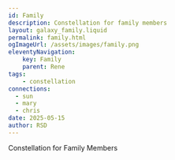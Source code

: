 ```yaml
---
id: Family
description: Constellation for family members
layout: galaxy_family.liquid
permalink: family.html
ogImageUrl: /assets/images/family.png
eleventyNavigation:
    key: Family
    parent: Rene
tags:
    - constellation
connections: 
  - sun
  - mary
  - chris
date: 2025-05-15
author: RSD
---
```

Constellation for Family Members